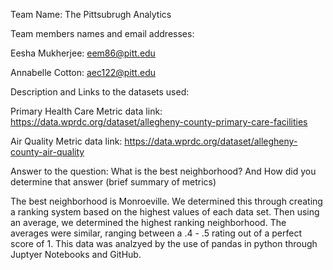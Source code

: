 Team Name: The Pittsubrugh Analytics

Team members names and email addresses: 

  Eesha Mukherjee: eem86@pitt.edu
  
  Annabelle Cotton: aec122@pitt.edu
  
Description and Links to the datasets used:

  Primary Health Care Metric data link: https://data.wprdc.org/dataset/allegheny-county-primary-care-facilities
  
  Air Quality Metric data link: https://data.wprdc.org/dataset/allegheny-county-air-quality
  
Answer to the question: What is the best neighborhood? And How did you determine that answer (brief summary of metrics)

The best neighborhood is Monroeville. We determined this through creating a ranking system based on the highest values of each data set. Then using an average, we determined the highest ranking neighborhood. The averages were similar, ranging between a .4 - .5 rating out of a perfect score of 1. This data was analzyed by the use of pandas in python through Juptyer Notebooks and GitHub.
